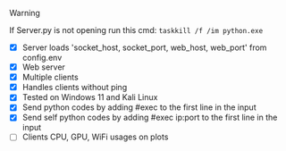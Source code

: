> [!WARNING]
> If Server.py is not opening run this cmd: ``taskkill /f /im python.exe``

- [x] Server loads 'socket_host, socket_port, web_host, web_port' from config.env
- [x] Web server
- [x] Multiple clients
- [x] Handles clients without ping
- [x] Tested on Windows 11 and Kali Linux
- [x] Send python codes by adding #exec to the first line in the input
- [x] Send self python codes by adding #exec ip:port to the first line in the input
- [ ] Clients CPU, GPU, WiFi usages on plots
